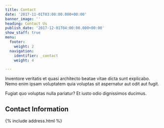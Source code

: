 ```yaml
---
title: Contact
date: '2017-11-01T03:00:00.000+00:00'
banner_image: ''
heading: Contact Us
publish_date: '2017-12-01T04:00:00.000+00:00'
show_staff: true
menu:
  footer:
    weight: 2
  navigation:
    identifier: _contact
    weight: 4

---
```

Inventore veritatis et quasi architecto beatae vitae dicta sunt explicabo. Nemo enim ipsam voluptatem quia voluptas sit aspernatur aut odit aut fugit.

Fugiat quo voluptas nulla pariatur? Et iusto odio dignissimos ducimus.

## Contact Information

{% include address.html %}